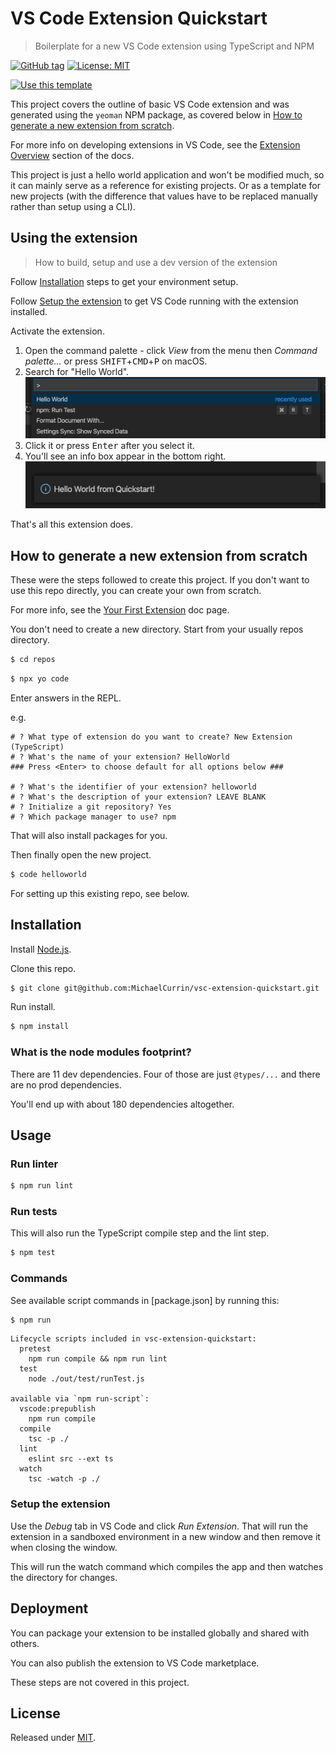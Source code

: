 # VS Code Extension Quickstart
> Boilerplate for a new VS Code extension using TypeScript and NPM

[![GitHub tag](https://img.shields.io/github/tag/MichaelCurrin/vsc-extension-quickstart)](https://github.com/MichaelCurrin/vsc-extension-quickstart/tags/?include_prereleases&sort=semver)
[![License: MIT](https://img.shields.io/badge/License-MIT-blue)](#license)

[![Use this template](https://img.shields.io/badge/Use_this_template-2ea44f?style=for-the-badge)](https://github.com/MichaelCurrin/vsc-extension-quickstart/generate)


This project covers the outline of basic VS Code extension and was generated using the `yeoman` NPM package, as covered below in [How to generate a new extension from scratch](#how-to-generate-a-new-extension-from-scratch).

For more info on developing extensions in VS Code, see the [Extension Overview](https://code.visualstudio.com/api) section of the docs.

This project is just a hello world application and won't be modified much, so it can mainly serve as a reference for existing projects. Or as a template for new projects (with the difference that values have to be replaced manually rather than setup using a CLI).


## Using the extension
> How to build, setup and use a dev version of the extension

Follow [Installation](#installation) steps to get your environment setup.

Follow [Setup the extension](#setup-the-extension) to get VS Code running with the extension installed.

Activate the extension.

1. Open the command palette - click _View_ from the menu then _Command palette..._ or press <kbd>SHIFT</kbd>+<kbd>CMD</kbd>+<kbd>P</kbd> on macOS.
1. Search for "Hello World".
    ![sample 1](/sample-1.png)
1. Click it or press <kbd>Enter</kbd> after you select it.
1. You'll see an info box appear in the bottom right.
    ![sample 2](/sample-2.png)

That's all this extension does.


## How to generate a new extension from scratch

These were the steps followed to create this project. If you don't want to use this repo directly, you can create your own from scratch.

For more info, see the [Your First Extension](https://code.visualstudio.com/api/get-started/your-first-extension) doc page.

You don't need to create a new directory. Start from your usually repos directory.

```sh
$ cd repos
```

```sh
$ npx yo code
```

Enter answers in the REPL.

e.g.

```
# ? What type of extension do you want to create? New Extension (TypeScript)
# ? What's the name of your extension? HelloWorld
### Press <Enter> to choose default for all options below ###

# ? What's the identifier of your extension? helloworld
# ? What's the description of your extension? LEAVE BLANK
# ? Initialize a git repository? Yes
# ? Which package manager to use? npm
```

That will also install packages for you.

Then finally open the new project.

```sh
$ code helloworld
```

For setting up this existing repo, see below.


## Installation

Install [Node.js](https://gist.github.com/MichaelCurrin/aa1fc56419a355972b96bce23f3bccba).

Clone this repo.

```sh
$ git clone git@github.com:MichaelCurrin/vsc-extension-quickstart.git
```

Run install.

```sh
$ npm install
```

### What is the node modules footprint?

There are 11 dev dependencies. Four of those are just `@types/...` and there are no prod dependencies.

You'll end up with about 180 dependencies altogether.


## Usage


### Run linter

```sh
$ npm run lint
```

### Run tests

This will also run the TypeScript compile step and the lint step.

```sh
$ npm test
```

### Commands

See available script commands in [package.json] by running this:

```sh
$ npm run
```
```
Lifecycle scripts included in vsc-extension-quickstart:
  pretest
    npm run compile && npm run lint
  test
    node ./out/test/runTest.js

available via `npm run-script`:
  vscode:prepublish
    npm run compile
  compile
    tsc -p ./
  lint
    eslint src --ext ts
  watch
    tsc -watch -p ./
```

### Setup the extension

Use the _Debug_ tab in VS Code and click _Run Extension_. That will run the extension in a sandboxed environment in a new window and then remove it when closing the window.

This will run the watch command which compiles the app and then watches the directory for changes.

## Deployment

You can package your extension to be installed globally and shared with others.

You can also publish the extension to VS Code marketplace.

These steps are not covered in this project.


## License

Released under [MIT](/LICENSE).
